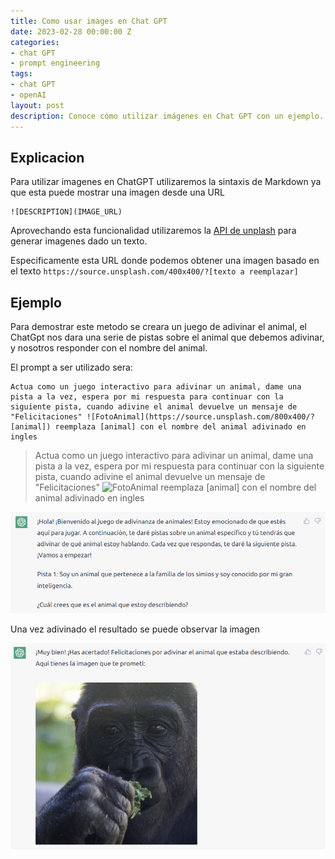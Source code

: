 ```yaml
---
title: Como usar images en Chat GPT
date: 2023-02-28 00:00:00 Z
categories:
- chat GPT
- prompt engineering
tags:
- chat GPT
- openAI
layout: post
description: Conoce cómo utilizar imágenes en Chat GPT con un ejemplo.
---
```


## Explicacion

Para utilizar imagenes en ChatGPT utilizaremos la sintaxis de Markdown ya que esta puede mostrar una imagen desde una URL

```
![DESCRIPTION](IMAGE_URL)
```

Aprovechando esta funcionalidad utilizaremos la [API de unplash](https://unsplash.com/developers) para generar imagenes dado un texto.

Especificamente esta URL donde podemos obtener una imagen basado en el texto `https://source.unsplash.com/400x400/?[texto a reemplazar]`

## Ejemplo

Para demostrar este metodo se creara un juego de adivinar el animal, el ChatGpt nos dara una serie de pistas sobre el animal que debemos adivinar, y nosotros responder con el nombre del animal.

El prompt a ser utilizado sera:

```
Actua como un juego interactivo para adivinar un animal, dame una pista a la vez, espera por mi respuesta para continuar con la siguiente pista, cuando adivine el animal devuelve un mensaje de "Felicitaciones" ![FotoAnimal](https://source.unsplash.com/800x400/?[animal]) reemplaza [animal] con el nombre del animal adivinado en ingles
```

> Actua como un juego interactivo para adivinar un animal, dame una pista a la vez, espera por mi respuesta para continuar con la siguiente pista, cuando adivine el animal devuelve un mensaje de "Felicitaciones" ![FotoAnimal](https://source.unsplash.com/800x400/?[animal]) reemplaza [animal] con el nombre del animal adivinado en ingles

![](/static/img/posts/adivina_animal_inicio.png)

Una vez adivinado el resultado se puede observar la imagen

![](/static/img/posts/adivina_animal_fin.png)
